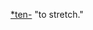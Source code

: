 [*ten-](https://www.etymonline.com/word/*ten- "Etymology, meaning and definition of *ten-") "to stretch."